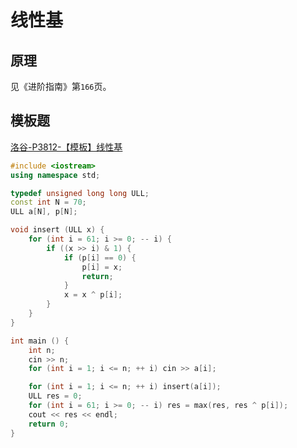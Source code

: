 # 线性基

## 原理

见《进阶指南》第`166`页。

## 模板题

[洛谷-P3812-【模板】线性基](https://www.luogu.com.cn/problem/P3812)

```cpp
#include <iostream>
using namespace std;

typedef unsigned long long ULL;
const int N = 70;
ULL a[N], p[N];

void insert (ULL x) {
    for (int i = 61; i >= 0; -- i) {
        if ((x >> i) & 1) {
            if (p[i] == 0) {
                p[i] = x;
                return;
            }
            x = x ^ p[i];
        }
    }
}

int main () {
    int n;
    cin >> n;
    for (int i = 1; i <= n; ++ i) cin >> a[i];

    for (int i = 1; i <= n; ++ i) insert(a[i]);
    ULL res = 0;
    for (int i = 61; i >= 0; -- i) res = max(res, res ^ p[i]);
    cout << res << endl;
    return 0;
}
```

